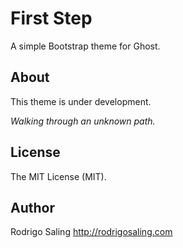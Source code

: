# First Step
A simple Bootstrap theme for Ghost.

## About
This theme is under development.

*Walking through an unknown path.*


## License
The MIT License (MIT).

## Author
Rodrigo Saling
http://rodrigosaling.com